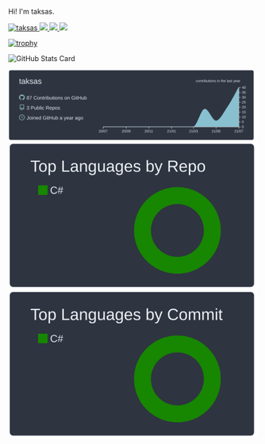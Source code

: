 ﻿Hi! I'm taksas.

<p align="left"> 
  <a href="https://github.com/taksas/taksas/">
    <img src="https://komarev.com/ghpvc/?username=taksas" alt="taksas" />
  </a>
  <a href="http://twitter.com/taksasDESUYO">
    <img height="20" src="https://img.shields.io/twitter/follow/taksas?label=Twitter&logo=twitter&style=flat" />
  </a>
  <a href="https://github.com/taksas">
    <img height="20" src="https://img.shields.io/github/followers/taksas?label=follow&logo=github&style=flat" />
  </a>
  <a href="https://www.reddit.com/user/tak4869">
    <img height="20" src="https://img.shields.io/reddit/user-karma/combined/tak4869?label=Reddit&logo=reddit&style=flat" />
  </a>

  [![trophy](https://github-profile-trophy.vercel.app/?username=taksas&theme=onedark)](https://github.com/ryo-ma/github-profile-trophy)
  
![GitHub Stats Card](https://github-readme-stats.vercel.app/api?username=taksas&count_private=true&show_icons=true&theme=react)

[![](https://raw.githubusercontent.com/taksas/taksas/master/profile-summary-card-output/nord_dark/0-profile-details.svg)](https://github.com/vn7n24fzkq/github-profile-summary-cards)
[![](https://raw.githubusercontent.com/taksas/taksas/master/profile-summary-card-output/nord_dark/1-repos-per-language.svg)](https://github.com/vn7n24fzkq/github-profile-summary-cards)
[![](https://raw.githubusercontent.com/taksas/taksas/master/profile-summary-card-output/nord_dark/2-most-commit-language.svg)](https://github.com/vn7n24fzkq/github-profile-summary-cards)
